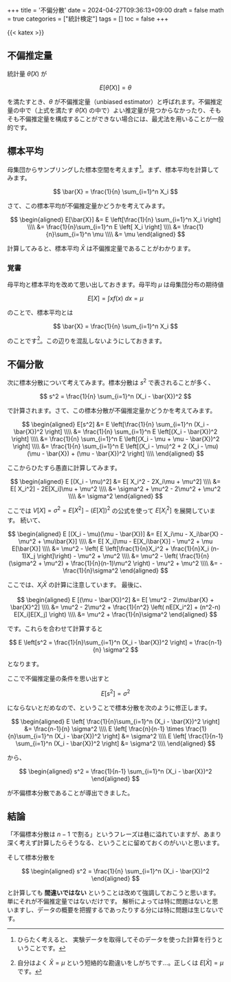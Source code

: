 +++
title = '不偏分散'
date = 2024-04-27T09:36:13+09:00
draft = false
math = true
categories = ["統計検定"]
tags = []
toc = false
+++

{{< katex >}}


## 不偏推定量

統計量 $\hat{\theta}(X)$ が

$$
E[\hat{\theta}(X)] = \theta
$$

を満たすとき、$\theta$ が不偏推定量（unbiased estimator）と呼ばれます。不偏推定量の中で（上式を満たす $\hat{\theta}(X)$ の中で）よい推定量が見つからなかったり、そもそも不偏推定量を構成することができない場合には、最尤法を用いることが一般的です。


## 標本平均

母集団からサンプリングした標本空間を考えます[^1]。まず、標本平均を計算してみます。

$$
\bar{X} = \frac{1}{n} \sum_{i=1}^n X_i
$$

さて、この標本平均が不偏推定量かどうかを考えてみます。

$$
\begin{aligned}
E[\bar{X}] &= E \left[\frac{1}{n} \sum_{i=1}^n X_i \right] \\\\ 
&= \frac{1}{n}\sum_{i=1}^n E \left[  X_i \right]  \\\\
&= \frac{1}{n}\sum_{i=1}^n \mu \\\\
&= \mu
\end{aligned}
$$

計算してみると、標本平均 $\bar{X}$ は不偏推定量であることがわかります。


### 覚書

母平均と標本平均を改めて思い出しておきます。母平均 $\mu$ は母集団分布の期待値

$$
E[X] = \int x f(x) ~dx = \mu
$$

のことで、標本平均とは

$$
\bar{X} = \frac{1}{n} \sum_{i=1}^n X_i
$$

のことです[^2]。この辺りを混乱しないようにしておきます。




## 不偏分散

次に標本分散について考えてみます。標本分散は $s^2$ で表されることが多く、

$$
s^2 = \frac{1}{n} \sum_{i=1}^n (X_i - \bar{X})^2
$$

で計算されます。さて、この標本分散が不偏推定量かどうかを考えてみます。


$$
\begin{aligned}
E[s^2] 
&= E \left[\frac{1}{n} \sum_{i=1}^n (X_i - \bar{X})^2 \right] \\\\ 
&= \frac{1}{n} \sum_{i=1}^n E \left[(X_i - \bar{X})^2 \right] \\\\ 
&= \frac{1}{n} \sum_{i=1}^n E \left[(X_i - \mu + \mu - \bar{X})^2 \right] \\\\ 
&= \frac{1}{n} \sum_{i=1}^n E \left[(X_i - \mu)^2  + 2 (X_i - \mu)(\mu - \bar{X}) + (\mu - \bar{X})^2 \right] \\\\ 
\end{aligned}
$$

ここからひたすら愚直に計算してみます。

$$
\begin{aligned}
E [(X_i - \mu)^2] 
&= E[ X_i^2 - 2X_i\mu + \mu^2] \\\\ 
&= E[ X_i^2] - 2E[X_i]\mu + \mu^2 \\\\ 
&= \sigma^2 + \mu^2 - 2\mu^2 + \mu^2 \\\\ 
&= \sigma^2
\end{aligned}
$$

ここでは $V[X] = \sigma^2 = E[X^2] - (E[X])^2$ の公式を使って $E[X_i^2]$ を展開しています。
続いて、

$$
\begin{aligned}
E [(X_i - \mu)(\mu - \bar{X})] 
&= E[ X_i\mu - X_i\bar{X} - \mu^2 + \mu\bar{X}] \\\\ 
&= E[ X_i]\mu - E[X_i\bar{X}] - \mu^2 + \mu E[\bar{X}] \\\\ 
&= \mu^2 - \left( E \left[\frac{1}{n}X_i^2 + \frac{1}{n}X_i (n-1)X_j \right]\right) - \mu^2 + \mu^2 \\\\ 
&= \mu^2 - \left( \frac{1}{n} (\sigma^2 + \mu^2) + \frac{1}{n}(n-1)\mu^2 \right) - \mu^2 + \mu^2 \\\\ 
&= - \frac{1}{n}\sigma^2
\end{aligned}
$$

ここでは、$X_i\bar{X}$ の計算に注意しています。
最後に、

$$
\begin{aligned}
E [(\mu - \bar{X})^2] 
&= E[ \mu^2 - 2\mu\bar{X} + \bar{X}^2] \\\\ 
&= \mu^2 - 2\mu^2 + \frac{1}{n^2} \left( nE[X_i^2] + (n^2-n) E[X_i]E[X_j] \right) \\\\ 
&= \mu^2 + \frac{1}{n}\sigma^2
\end{aligned}
$$

です。これらを合わせて計算すると


$$
E \left[s^2 = \frac{1}{n}\sum_{i=1}^n (X_i - \bar{X})^2 \right]  = \frac{n-1}{n} \sigma^2
$$

となります。

ここで不偏推定量の条件を思い出すと

$$
E[s^2] = \sigma^2
$$

にならないとだめなので、ということで標本分散を次のように修正します。


$$
\begin{aligned}
E \left[ \frac{1}{n}\sum_{i=1}^n (X_i - \bar{X})^2 \right] &= \frac{n-1}{n} \sigma^2 \\\\
E \left[ \frac{n}{n-1} \times \frac{1}{n}\sum_{i=1}^n (X_i - \bar{X})^2 \right] &= \sigma^2 \\\\
E \left[ \frac{1}{n-1} \sum_{i=1}^n (X_i - \bar{X})^2 \right] &= \sigma^2 \\\\
\end{aligned}
$$


から、


$$
\begin{aligned}
s^2 = \frac{1}{n-1} \sum_{i=1}^n (X_i - \bar{X})^2
\end{aligned}
$$

が不偏標本分散であることが導出できました。


## 結論


「不偏標本分散は $n-1$ で割る」というフレーズは巷に溢れていますが、あまり深く考えず計算したらそうなる、ということに留めておくのがいいと思います。

そして標本分散を

$$
\begin{aligned}
s^2 = \frac{1}{n} \sum_{i=1}^n (X_i - \bar{X})^2
\end{aligned}
$$

と計算しても **間違いではない** ということは改めて強調しておこうと思います。単にそれが不偏推定量ではないだけです。
解析によっては特に問題はないと思いますし、データの概要を把握するであったりする分には特に問題は生じないです。



[^1]: ひらたく考えると、 実験データを取得してそのデータを使った計算を行うということです。
[^2]: 自分はよく $\bar{X} = \mu$ という短絡的な勘違いをしがちです...。正しくは $E[\bar{X}] = \mu$ です。